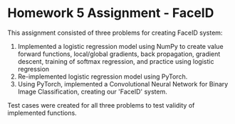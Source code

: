 # Homework 5 Assignment - FaceID
This assignment consisted of three problems for creating FaceID system:
1) Implemented a logistic regression model using NumPy to create value forward functions, local/global gradients, back propagation, gradient descent, training of softmax regression, and practice using logistic regression
2) Re-implemented logistic regression model using PyTorch.
3) Using PyTorch, implemented a Convolutional Neural Network for Binary Image Classification, creating our 'FaceID' system.
  
Test cases were created for all three problems to test validity of implemented functions.
